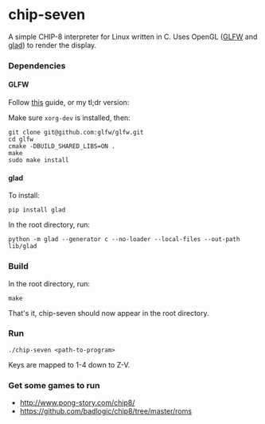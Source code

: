 chip-seven
==========

A simple CHIP-8 interpreter for Linux written in C. Uses OpenGL ([GLFW](https://github.com/glfw/glfw) and [glad](https://github.com/Dav1dde/glad)) to render the display.

### Dependencies
#### GLFW
Follow [this](http://www.glfw.org/docs/latest/compile_guide.html) guide, or my tl;dr version:

Make sure `xorg-dev` is installed, then:
```
git clone git@github.com:glfw/glfw.git
cd glfw
cmake -DBUILD_SHARED_LIBS=ON .
make
sudo make install
```

#### glad
To install:
```
pip install glad
```

In the root directory, run:
```
python -m glad --generator c --no-loader --local-files --out-path lib/glad
```

### Build
In the root directory, run:
```
make
```

That's it, chip-seven should now appear in the root directory.

### Run
```
./chip-seven <path-to-program>
```

Keys are mapped to 1-4 down to Z-V.

### Get some games to run
- http://www.pong-story.com/chip8/
- https://github.com/badlogic/chip8/tree/master/roms
